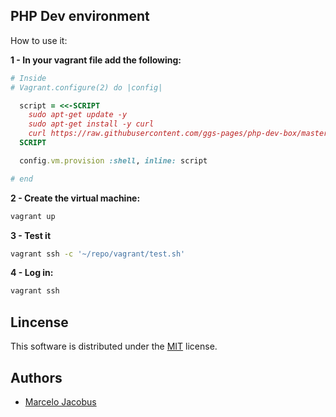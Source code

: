 PHP Dev environment
--------------------------------

How to use it:

**1 - In your vagrant file add the following:**

```ruby
# Inside
# Vagrant.configure(2) do |config|

  script = <<-SCRIPT
    sudo apt-get update -y
    sudo apt-get install -y curl
    curl https://raw.githubusercontent.com/ggs-pages/php-dev-box/master/vagrant/remote-install.sh | bash
  SCRIPT

  config.vm.provision :shell, inline: script

# end
```

**2 - Create the virtual machine:**

```bash
vagrant up
```

**3 - Test it**

```bash
vagrant ssh -c '~/repo/vagrant/test.sh'
```

**4 - Log in:**

```bash
vagrant ssh
```

## Lincense

This software is distributed under the [MIT](MIT-LICENSE) license.

## Authors

- [Marcelo Jacobus](https://github.com/mjacobus)
